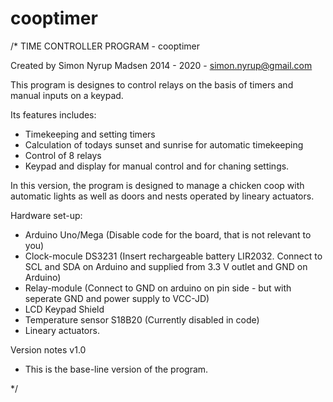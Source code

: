 # cooptimer
/* TIME CONTROLLER PROGRAM - cooptimer

Created by Simon Nyrup Madsen 2014 - 2020 - simon.nyrup@gmail.com

This program is designes to control relays on the basis of timers and manual inputs on a keypad.

Its features includes:
 * Timekeeping and setting timers
 * Calculation of todays sunset and sunrise for automatic timekeeping
 * Control of 8 relays
 * Keypad and display for manual control and for chaning settings.

In this version, the program is designed to manage a chicken coop with automatic lights as well as doors and nests operated by lineary actuators.

Hardware set-up:
 *  Arduino Uno/Mega (Disable code for the board, that is not relevant to you)
 *  Clock-mocule DS3231 (Insert rechargeable battery LIR2032. Connect to SCL and SDA on Arduino and supplied from 3.3 V outlet and GND on Arduino)
 *  Relay-module (Connect to GND on arduino on pin side - but with seperate GND and power supply to VCC-JD)
 *  LCD Keypad Shield
 *  Temperature sensor S18B20 (Currently disabled in code)
 *  Lineary actuators.

Version notes v1.0
 *  This is the base-line version of the program.


*/
